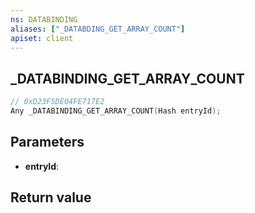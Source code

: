 ```yaml
---
ns: DATABINDING
aliases: ["_DATABDING_GET_ARRAY_COUNT"]
apiset: client
---
```

## _DATABINDING_GET_ARRAY_COUNT

```c
// 0xD23F5DE04FE717E2
Any _DATABINDING_GET_ARRAY_COUNT(Hash entryId);
```


## Parameters
* **entryId**:

## Return value

